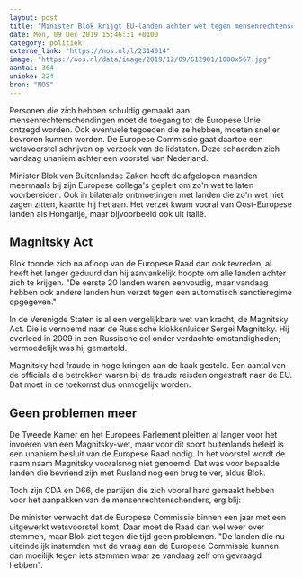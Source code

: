 ```yaml
---
layout: post
title: "Minister Blok krijgt EU-landen achter wet tegen mensenrechtenschenders"
date: Mon, 09 Dec 2019 15:46:31 +0100
category: politiek
externe_link: "https://nos.nl/l/2314014"
image: "https://nos.nl/data/image/2019/12/09/612901/1008x567.jpg"
aantal: 364
unieke: 224
bron: "NOS"
---
```


<p>Personen die zich hebben schuldig gemaakt aan mensenrechtenschendingen moet de toegang tot de Europese Unie ontzegd worden. Ook eventuele tegoeden die ze hebben, moeten sneller bevroren kunnen worden. De Europese Commissie gaat daartoe een wetsvoorstel schrijven op verzoek van de lidstaten. Deze schaarden zich vandaag unaniem achter een voorstel van Nederland.</p>
<p>Minister Blok van Buitenlandse Zaken heeft de afgelopen maanden meermaals bij zijn Europese collega's gepleit om zo'n wet te laten voorbereiden. Ook in bilaterale ontmoetingen met landen die zo'n wet niet zagen zitten, kaartte hij het aan. Het verzet kwam vooral van Oost-Europese landen als Hongarije, maar bijvoorbeeld ook uit Italië.</p>
<h2>Magnitsky Act</h2>
<p>Blok toonde zich na afloop van de Europese Raad dan ook tevreden, al heeft het langer geduurd dan hij aanvankelijk hoopte om alle landen achter zich te krijgen. "De eerste 20 landen waren eenvoudig, maar vandaag hebben ook andere landen hun verzet tegen een automatisch sanctieregime opgegeven."</p>
<p>In de Verenigde Staten is al een vergelijkbare wet van kracht, de Magnitsky Act. Die is vernoemd naar de Russische klokkenluider Sergei Magnitsky. Hij overleed in 2009 in een Russische cel onder verdachte omstandigheden; vermoedelijk was hij gemarteld.</p>
<p>Magnitsky had fraude in hoge kringen aan de kaak gesteld. Een aantal van de officials die betrokken waren bij de fraude reisden ongestraft naar de EU. Dat moet in de toekomst dus onmogelijk worden.</p>
<h2>Geen problemen meer</h2>
<p>De Tweede Kamer en het Europees Parlement pleitten al langer voor het invoeren van een Magnitsky-wet, maar voor dit soort buitenlands beleid is een unaniem besluit van de Europese Raad nodig. In het voorstel wordt de naam naam Magnitsky vooralsnog niet genoemd. Dat was voor bepaalde landen die bevriend zijn met Rusland nog een brug te ver, aldus Blok.</p>
<p>Toch zijn CDA en D66, de partijen die zich vooral hard gemaakt hebben voor het aanpakken van de mensenrechtenschenders, erg blij:</p>
<p>De minister verwacht dat de Europese Commissie binnen een jaar met een uitgewerkt wetsvoorstel komt. Daar moet de Raad dan wel weer over stemmen, maar Blok ziet tegen die tijd geen problemen. "De landen die nu uiteindelijk instemden met de vraag aan de Europese Commissie kunnen dan moeilijk tegen iets stemmen waar ze vandaag zelf om gevraagd hebben".</p>
